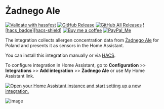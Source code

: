 # Żadnego Ale

[![Validate with hassfest](https://github.com/bieniu/ha-zadnego-ale/actions/workflows/hassfest.yml/badge.svg)](https://github.com/bieniu/ha-zadnego-ale/actions/workflows/hassfest.yml)
[![GitHub Release][releases-shield]][releases]
[![GitHub All Releases][downloads-total-shield]][releases]
[![hacs_badge][hacs-shield]][hacs]
[![Buy me a coffee][buy-me-a-coffee-shield]][buy-me-a-coffee]
[![PayPal_Me][paypal-me-shield]][paypal-me]

The integration collects allergen concentration data from [Żadnego Ale](http://zadnegoale.pl) for Poland and presents it as sensors in the Home Assistant.

You can install this integration manually or via [HACS](https://hacs.xyz).

To configure integration in Home Assistant, go to **Configuration** >> **Integrations** >> **Add integration** >> **Żadnego Ale** or use My Home Assistant link.

[![Open your Home Assistant instance and start setting up a new integration.](https://my.home-assistant.io/badges/config_flow_start.svg)](https://my.home-assistant.io/redirect/config_flow_start/?domain=zadnego_ale)

![image](https://user-images.githubusercontent.com/478555/112281105-faba8980-8c85-11eb-86f8-ee8229fe45cf.png)

[releases]: https://github.com/bieniu/ha-zadnego-ale/releases
[releases-shield]: https://img.shields.io/github/release/bieniu/ha-zadnego-ale.svg?style=popout
[downloads-total-shield]: https://img.shields.io/github/downloads/bieniu/ha-zadnego-ale/total
[buy-me-a-coffee-shield]: https://img.shields.io/static/v1.svg?label=%20&message=Buy%20me%20a%20coffee&color=6f4e37&logo=buy%20me%20a%20coffee&logoColor=white
[hacs]: https://hacs.xyz/docs/default_repositories
[buy-me-a-coffee]: https://www.buymeacoffee.com/QnLdxeaqO
[paypal-me-shield]: https://img.shields.io/static/v1.svg?label=%20&message=PayPal.Me&logo=paypal
[paypal-me]: https://www.paypal.me/bieniu79
